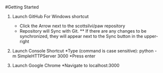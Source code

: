 #Getting Started

1. Launch GitHub For Windows shortcut
	* Click the Arrow next to the scottsilvi/paw repository
	* Repository will Sync with Git. 
	** If there are any changes to be synchronized, they will appear next to the Sync button in the upper-right
2. Launch Console Shortcut
	*Type (command is case sensitive): 
		python -m SimpleHTTPServer 3000
	*Press enter

3. Launch Google Chrome
  *Navigate to localhost:3000